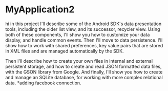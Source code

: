 # MyApplication2
hi in this project I'll describe some of the Android SDK's data presentation tools, including the older list view, and its successor, recycler view. Using both of these components, I'll show you how to customize your data display, and handle common events. Then I'll move to data persistence. I'll show how to work with shared preferences, key value pairs that are stored in XML files and are managed automatically by the SDK.

Then I'll describe how to create your own files in internal and external persistent storage, and how to create and read JSON formatted data files, with the GSON library from Google. And finally, I'll show you how to create and manage an SQLite database, for working with more complex relational data. 
*adding facebook connection.
